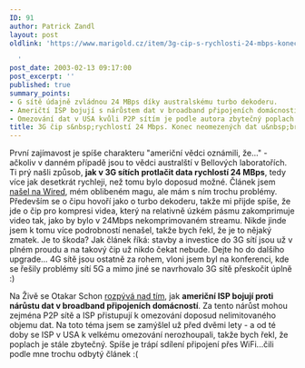 ```yaml
---
ID: 91
author: Patrick Zandl
layout: post
oldlink: 'https://www.marigold.cz/item/3g-cip-s-rychlosti-24-mbps-konec-neomezenych-dat-u-broadband-isp

  '
post_date: 2003-02-13 09:17:00
post_excerpt: ''
published: true
summary_points:
- G sítě údajně zvládnou 24 MBps díky australskému turbo dekoderu.
- Američtí ISP bojují s nárůstem dat v broadband připojeních domácností.
- Omezování dat v USA kvůli P2P sítím je podle autora zbytečný poplach.
title: 3G čip s&nbsp;rychlostí 24 Mbps. Konec neomezených dat u&nbsp;broadband ISP?
---
```


<p>
První zajímavost je spíše charakteru "američní vědci oznámili, že..." - ačkoliv v danném případě jsou to vědci australští v Bellových laboratořích. Ti prý našli způsob, <STRONG>jak v 3G sítích protlačit data rychlostí 24 MBps</STRONG>, tedy více jak desetkrát rychleji, než tomu bylo doposud možné. Článek jsem <A href="http://www.wired.com/news/wireless/0,1382,57641,00.html" target=_blank>našel na Wired</A>, mém oblibeném magu, ale mám s ním trochu problémy. Především se o čipu hovoří jako o turbo dekoderu, takže mi přijde spíše, že jde o čip pro kompresi videa, který na relativně úzkém pásmu zakomprimuje video tak, jako by bylo v 24Mbps nekomprimovaném streamu. Nikde jinde jsem k tomu více podrobností nenašel, takže bych řekl, že je to nějaký zmatek. Je to škoda? Jak článek říká: stavby a investice do 3G sítí jsou už v plném proudu a na takový čip už nikdo čekat nebude. Dejte ho do dalšího upgrade... 4G sítě jsou ostatně za rohem, vloni jsem byl na konferenci, kde se řešily problémy sítí 5G a mimo jiné se navrhovalo 3G sítě přeskočit úplně :)</p>

<p>
Na Živě se Otakar Schon <A href="http://www.zive.cz/h/Uzivatel/Ar.asp?ARI=109397&amp;CAI=2114" target=_blank>rozpývá nad tím</A>, jak <STRONG>američní ISP bojují proti nárůstu dat v broadband připojeních domácností</STRONG>. Za tento nárůst mohou zejména P2P sítě a ISP přistupují k omezování doposud nelimitovaného objemu dat. Na toto téma jsem se zamýšlel už před dvěmi lety - a od té doby se ISP v USA k velkému omezování nerozhoupali, takže bych řekl, že poplach je stále zbytečný. Spíše je trápí sdílení připojení přes WiFi...čili podle mne trochu odbytý článek :(</p>